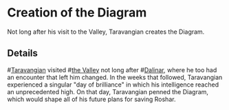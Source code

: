 # Creation of the Diagram
Not long after his visit to the Valley, Taravangian creates the Diagram.

## Details
#[Taravangian](characters/taravangian) visited #[the Valley](locations/valley) not long after #[Dalinar](characters/dalinar), where he too had an encounter that left him changed. In the weeks that followed, Taravangian experienced a singular "day of brilliance" in which his intelligence reached an unprecedented high. On that day, Taravangian penned the Diagram, which would shape all of his future plans for saving Roshar.
